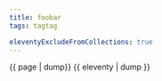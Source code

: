 ```yaml
---
title: foobar
tags: tagtag

eleventyExcludeFromCollections: true
---
```


{{ page | dump}}
{{ eleventy | dump }}
